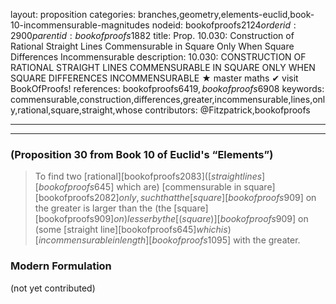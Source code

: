 layout: proposition
categories: branches,geometry,elements-euclid,book-10-incommensurable-magnitudes
nodeid: bookofproofs$2124
orderid: 2900
parentid: bookofproofs$1882
title: Prop. 10.030: Construction of Rational Straight Lines Commensurable in Square Only When Square Differences Incommensurable
description: 10.030: CONSTRUCTION OF RATIONAL STRAIGHT LINES COMMENSURABLE IN SQUARE ONLY WHEN SQUARE DIFFERENCES INCOMMENSURABLE &#9733; master maths &#10004; visit BookOfProofs!
references: bookofproofs$6419,bookofproofs$6908
keywords: commensurable,construction,differences,greater,incommensurable,lines,only,rational,square,straight,whose
contributors: @Fitzpatrick,bookofproofs

---


---

### (Proposition 30 from Book 10 of Euclid's “Elements”)

> To find two [rational][bookofproofs$2083] ([straight lines][bookofproofs$645] which are) [commensurable in square][bookofproofs$2082] only, such that the [square][bookofproofs$909] on the greater is larger than the (the [square][bookofproofs$909] on) lesser by the [ (square) ][bookofproofs$909] on (some [straight line][bookofproofs$645] which is) [incommensurable in length][bookofproofs$1095] with the greater.

### Modern Formulation

(not yet contributed)
